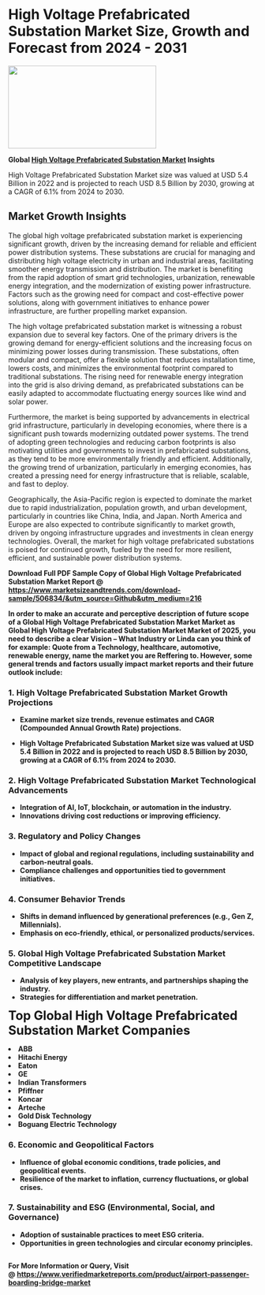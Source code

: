 <H1>High Voltage Prefabricated Substation Market Size, Growth and Forecast from 2024 - 2031</H1><img class="aligncenter size-medium wp-image-584254" src="https://thirdeyenews.in/wp-content/uploads/2024/09/Global-Market-Research-300x168.jpeg" alt="" width="300" height="168" /><p><strong>Global&nbsp;<a href="https://www.marketsizeandtrends.com/download-sample/506834/&amp;utm_source=Github&utm_medium=216">High Voltage Prefabricated Substation Market</a> Insights</strong></p><p>High Voltage Prefabricated Substation Market size was valued at USD 5.4 Billion in 2022 and is projected to reach USD 8.5 Billion by 2030, growing at a CAGR of 6.1% from 2024 to 2030.</p><p><h2>Market Growth Insights</h2> <p>The global high voltage prefabricated substation market is experiencing significant growth, driven by the increasing demand for reliable and efficient power distribution systems. These substations are crucial for managing and distributing high voltage electricity in urban and industrial areas, facilitating smoother energy transmission and distribution. The market is benefiting from the rapid adoption of smart grid technologies, urbanization, renewable energy integration, and the modernization of existing power infrastructure. Factors such as the growing need for compact and cost-effective power solutions, along with government initiatives to enhance power infrastructure, are further propelling market expansion.</p> <p><strong></strong></p> <p>The high voltage prefabricated substation market is witnessing a robust expansion due to several key factors. One of the primary drivers is the growing demand for energy-efficient solutions and the increasing focus on minimizing power losses during transmission. These substations, often modular and compact, offer a flexible solution that reduces installation time, lowers costs, and minimizes the environmental footprint compared to traditional substations. The rising need for renewable energy integration into the grid is also driving demand, as prefabricated substations can be easily adapted to accommodate fluctuating energy sources like wind and solar power.</p> <p>Furthermore, the market is being supported by advancements in electrical grid infrastructure, particularly in developing economies, where there is a significant push towards modernizing outdated power systems. The trend of adopting green technologies and reducing carbon footprints is also motivating utilities and governments to invest in prefabricated substations, as they tend to be more environmentally friendly and efficient. Additionally, the growing trend of urbanization, particularly in emerging economies, has created a pressing need for energy infrastructure that is reliable, scalable, and fast to deploy.</p> <p>Geographically, the Asia-Pacific region is expected to dominate the market due to rapid industrialization, population growth, and urban development, particularly in countries like China, India, and Japan. North America and Europe are also expected to contribute significantly to market growth, driven by ongoing infrastructure upgrades and investments in clean energy technologies. Overall, the market for high voltage prefabricated substations is poised for continued growth, fueled by the need for more resilient, efficient, and sustainable power distribution systems.</p> <p><strong></p><p><span class=""><strong>Download Full PDF Sample Copy of Global High Voltage Prefabricated Substation Market Report</strong> @ <a href="https://www.marketsizeandtrends.com/download-sample/506834/&amp;utm_source=Github&utm_medium=216" target="_blank">https://www.marketsizeandtrends.com/download-sample/506834/&amp;utm_source=Github&utm_medium=216</a></span></p><p>In order to make an accurate and perceptive description of future scope of a Global&nbsp;High Voltage Prefabricated Substation Market Market as Global&nbsp;High Voltage Prefabricated Substation Market Market of 2025, you need to describe a clear Vision &ndash; What Industry or Linda can you think of for example: Quote from a Technology, healthcare, automotive, renewable energy, name the market you are Reffering to. However, some general trends and factors usually impact market reports and their future outlook include:</p><h3>1.&nbsp;<strong>High Voltage Prefabricated Substation Market Growth Projections</strong></h3><ul><li>Examine market size trends, revenue estimates and CAGR (Compounded Annual Growth Rate) projections.</li><li><p>High Voltage Prefabricated Substation Market size was valued at USD 5.4 Billion in 2022 and is projected to reach USD 8.5 Billion by 2030, growing at a CAGR of 6.1% from 2024 to 2030.</p></li></ul><h3>2.&nbsp;<strong>High Voltage Prefabricated Substation Market Technological Advancements</strong></h3><ul><li>Integration of AI, IoT, blockchain, or automation in the industry.</li><li>Innovations driving cost reductions or improving efficiency.</li></ul><h3>3.&nbsp;<strong>Regulatory and Policy Changes</strong></h3><ul><li>Impact of global and regional regulations, including sustainability and carbon-neutral goals.</li><li>Compliance challenges and opportunities tied to government initiatives.</li></ul><h3>4.&nbsp;<strong>Consumer Behavior Trends</strong></h3><ul><li>Shifts in demand influenced by generational preferences (e.g., Gen Z, Millennials).</li><li>Emphasis on eco-friendly, ethical, or personalized products/services.</li></ul><h3>5.&nbsp;<strong>Global High Voltage Prefabricated Substation Market Competitive Landscape</strong></h3><ul><li>Analysis of key players, new entrants, and partnerships shaping the industry.</li><li>Strategies for differentiation and market penetration.</li></ul><p data-pm-slice="1 1 []"><span style="color: inherit; font-family: inherit; font-size: 25px;">Top Global High Voltage Prefabricated Substation Market Companies</span></p><div class="" data-test-id=""><p><li>ABB</li><li> Hitachi Energy</li><li> Eaton</li><li> GE</li><li> Indian Transformers</li><li> Pfiffner</li><li> Koncar</li><li> Arteche</li><li> Gold Disk Technology</li><li> Boguang Electric Technology</li></p></div><h3>6.&nbsp;<strong>Economic and Geopolitical Factors</strong></h3><ul><li>Influence of global economic conditions, trade policies, and geopolitical events.</li><li>Resilience of the market to inflation, currency fluctuations, or global crises.</li></ul><h3>7.&nbsp;<strong>Sustainability and ESG (Environmental, Social, and Governance)</strong></h3><ul><li>Adoption of sustainable practices to meet ESG criteria.</li><li>Opportunities in green technologies and circular economy principles.</li></ul><h2><strong style="font-size: 14px;">For More Information or Query, Visit @&nbsp;</strong><a style="background-color: #ffffff; font-size: 14px;" href="https://www.marketsizeandtrends.com/report/high-voltage-prefabricated-substation-market/" target="_blank">https://www.verifiedmarketreports.com/product/airport-passenger-boarding-bridge-market</a></h2>
